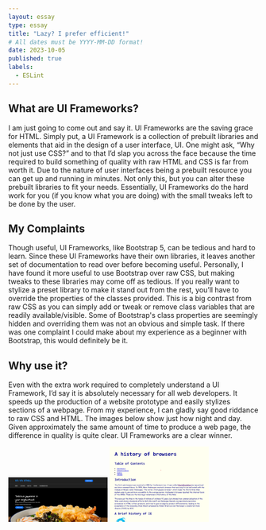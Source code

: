```yaml
---
layout: essay
type: essay
title: "Lazy? I prefer efficient!"
# All dates must be YYYY-MM-DD format!
date: 2023-10-05
published: true
labels:
  - ESLint
---
```


## What are UI Frameworks? ##

I am just going to come out and say it. UI Frameworks are the saving grace for HTML. Simply put, a UI Framework is a collection of prebuilt libraries and elements that aid in the design of a user interface, UI. One might ask, “Why not just use CSS?” and to that I’d slap you across the face because the time required to build something of quality with raw HTML and CSS is far from worth it.  Due to the nature of user interfaces being a prebuilt resource you can get up and running in minutes. Not only this, but you can alter these prebuilt libraries to fit your needs. Essentially, UI Frameworks do the hard work for you (if you know what you are doing) with the small tweaks left to be done by the user.

## My Complaints ##

Though useful, UI Frameworks, like Bootstrap 5, can be tedious and hard to learn. Since these UI Frameworks have their own libraries, it leaves another set of documentation to read over before becoming useful. Personally, I have found it more useful to use Bootstrap over raw CSS, but making tweaks to these libraries may come off as tedious. If you really want to stylize a preset library to make it stand out from the rest, you’ll have to override the properties of the classes provided. This is a big contrast from raw CSS as you can simply add or tweak or remove class variables that are readily available/visible. Some of Bootstrap's class properties are seemingly hidden and overriding them was not an obvious and simple task. If there was one complaint I could make about my experience as a beginner with Bootstrap, this would definitely be it. 

## Why use it? ##

Even with the extra work required to completely understand a UI Framework, I’d say it is absolutely necessary for all web developers. It speeds up the production of a website prototype and easily stylizes sections of a webpage. From my experience, I can gladly say good riddance to raw CSS and HTML. The images below show just how night and day. Given approximately the same amount of time to produce a web page, the difference in quality is quite clear. UI Frameworks are a clear winner.  
<p float="left">
  <img width="200px" class="rounded pe-4" src="../img/Bootstrap_vs_CSS/BootstrapSite.png">
  <img width="200px" class="rounded pe-4" src="../img/Bootstrap_vs_CSS/Raw CSS Site.png">
</p>
